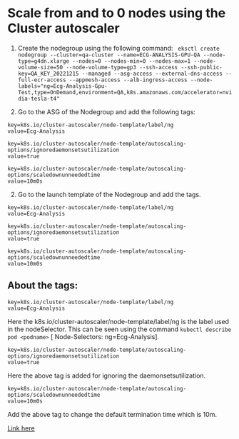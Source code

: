 # Scale from and to 0 nodes using the Cluster autoscaler

1. Create the nodegroup using the following command:
  ``` eksctl create nodegroup --cluster=qa-cluster --name=ECG-ANALYSIS-GPU-QA --node-type=g4dn.xlarge --nodes=0 --nodes-min=0 --nodes-max=1 --node-volume-size=50 --node-volume-type=gp3 --ssh-access --ssh-public-key=QA_KEY_20221215 --managed --asg-access --external-dns-access --full-ecr-access --appmesh-access --alb-ingress-access --node-labels="ng=Ecg-Analysis-Gpu-Test,type=OnDemand,environment=QA,k8s.amazonaws.com/accelerator=nvidia-tesla-t4"```

1. Go to the ASG of the Nodegroup and add the following tags:
```
key=k8s.io/cluster-autoscaler/node-template/label/ng 
value=Ecg-Analysis

key=k8s.io/cluster-autoscaler/node-template/autoscaling-options/ignoredaemonsetsutilization
value=true

key=k8s.io/cluster-autoscaler/node-template/autoscaling-options/scaledownunneededtime
value=10m0s
```


2. Go to the launch template of the Nodegroup and add the tags.
```
key=k8s.io/cluster-autoscaler/node-template/label/ng 
value=Ecg-Analysis

key=k8s.io/cluster-autoscaler/node-template/autoscaling-options/ignoredaemonsetsutilization
value=true

key=k8s.io/cluster-autoscaler/node-template/autoscaling-options/scaledownunneededtime
value=10m0s
```

## About the tags:

```
key=k8s.io/cluster-autoscaler/node-template/label/ng 
value=Ecg-Analysis
```
Here the k8s.io/cluster-autoscaler/node-template/label/ng is the label used in the nodeSelector. This can be seen using the command ```kubectl describe pod <podname>``` [ Node-Selectors: ng=Ecg-Analysis].

```
key=k8s.io/cluster-autoscaler/node-template/autoscaling-options/ignoredaemonsetsutilization
value=true
```
Here the above tag is added for ignoring the daemonsetsutilization.

```
key=k8s.io/cluster-autoscaler/node-template/autoscaling-options/scaledownunneededtime
value=10m0s
```
Add the above tag to change the default termination time which is 10m.

[Link here](https://docs.google.com/document/d/1Pj9CqVFExueQHvNu2WUQd4L3zOap32f_-NYpgd2Eb_M/edit?addon_store)


